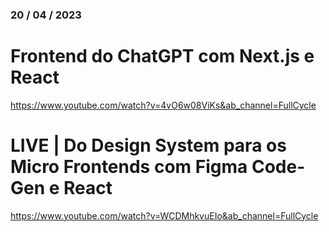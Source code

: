 ### 20 / 04 / 2023
# Frontend do ChatGPT com Next.js e React

https://www.youtube.com/watch?v=4vO6w08ViKs&ab_channel=FullCycle

# LIVE | Do Design System para os Micro Frontends com Figma Code-Gen e React
https://www.youtube.com/watch?v=WCDMhkvuEIo&ab_channel=FullCycle

